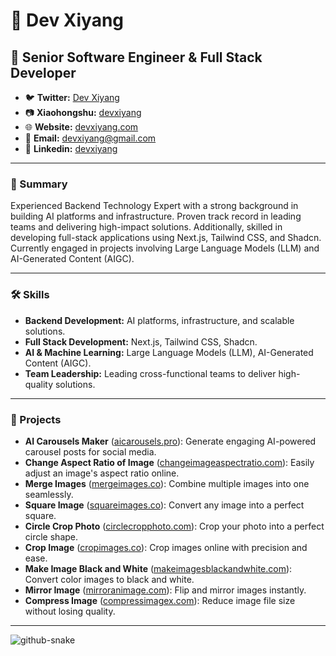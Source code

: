 # 👋 Dev Xiyang

## 🚀 Senior Software Engineer & Full Stack Developer

- 🐦 **Twitter:** [Dev Xiyang](https://twitter.com/devxiyang)  
- 📷 **Xiaohongshu:** [devxiyang](https://www.xiaohongshu.com/user/profile/6229828600000000100057ea)  
- 🌐 **Website:** [devxiyang.com](https://devxiyang.com)  
- 📧 **Email:** [devxiyang@gmail.com](mailto:devxiyang@gmail.com)  
- 🔗 **Linkedin:** [devxiyang](https://www.linkedin.com/in/devxiyang)  

---

### 📝 Summary
Experienced Backend Technology Expert with a strong background in building AI platforms and infrastructure. Proven track record in leading teams and delivering high-impact solutions. Additionally, skilled in developing full-stack applications using Next.js, Tailwind CSS, and Shadcn. Currently engaged in projects involving Large Language Models (LLM) and AI-Generated Content (AIGC).

---

### 🛠️ Skills
- **Backend Development:** AI platforms, infrastructure, and scalable solutions.  
- **Full Stack Development:** Next.js, Tailwind CSS, Shadcn.  
- **AI & Machine Learning:** Large Language Models (LLM), AI-Generated Content (AIGC).  
- **Team Leadership:** Leading cross-functional teams to deliver high-quality solutions.  

---

### 🎯 Projects
- **AI Carousels Maker** ([aicarousels.pro](https://www.aicarousels.pro)): Generate engaging AI-powered carousel posts for social media.  
- **Change Aspect Ratio of Image** ([changeimageaspectratio.com](https://changeimageaspectratio.com)): Easily adjust an image's aspect ratio online.  
- **Merge Images** ([mergeimages.co](https://mergeimages.co)): Combine multiple images into one seamlessly.  
- **Square Image** ([squareimages.co](https://squareimages.co)): Convert any image into a perfect square.  
- **Circle Crop Photo** ([circlecropphoto.com](https://circlecropphoto.com)): Crop your photo into a perfect circle shape.  
- **Crop Image** ([cropimages.co](https://cropimages.co)): Crop images online with precision and ease.  
- **Make Image Black and White** ([makeimagesblackandwhite.com](https://makeimagesblackandwhite.com)): Convert color images to black and white.  
- **Mirror Image** ([mirroranimage.com](https://mirroranimage.com)): Flip and mirror images instantly.  
- **Compress Image** ([compressimagex.com](https://compressimagex.com)): Reduce image file size without losing quality.  

---

<!-- snake contribution -->
<picture>
  <source media="(prefers-color-scheme: dark)" srcset="github-contribution-snake/github-contribution-grid-snake-dark.svg" />
  <source media="(prefers-color-scheme: light)" srcset="github-contribution-snake/github-contribution-grid-snake.svg" />
  <img alt="github-snake" src="github-snake.svg" />
</picture>
